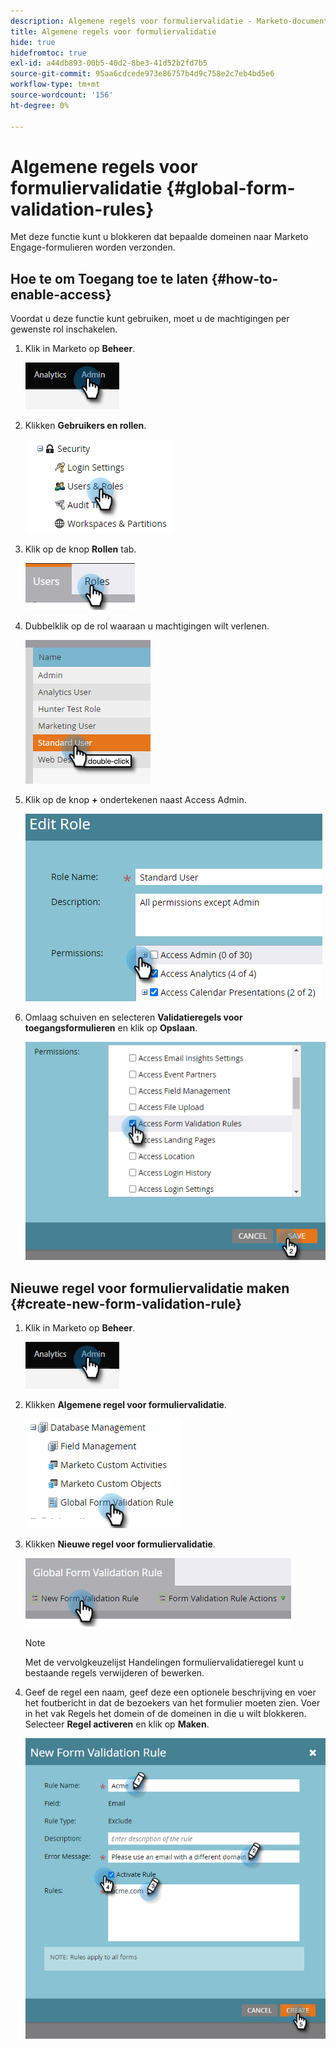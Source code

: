 ```yaml
---
description: Algemene regels voor formuliervalidatie - Marketo-documenten - productdocumentatie
title: Algemene regels voor formuliervalidatie
hide: true
hidefromtoc: true
exl-id: a44db893-00b5-40d2-8be3-41d52b2fd7b5
source-git-commit: 95aa6cdcede973e86757b4d9c758e2c7eb4bd5e6
workflow-type: tm+mt
source-wordcount: '156'
ht-degree: 0%

---
```


# Algemene regels voor formuliervalidatie {#global-form-validation-rules}

Met deze functie kunt u blokkeren dat bepaalde domeinen naar Marketo Engage-formulieren worden verzonden.

## Hoe te om Toegang toe te laten {#how-to-enable-access}

Voordat u deze functie kunt gebruiken, moet u de machtigingen per gewenste rol inschakelen.

1. Klik in Marketo op **Beheer**.

   ![](assets/global-form-validation-rules-1.png)

1. Klikken **Gebruikers en rollen**.

   ![](assets/global-form-validation-rules-2.png)

1. Klik op de knop **Rollen** tab.

   ![](assets/global-form-validation-rules-3.png)

1. Dubbelklik op de rol waaraan u machtigingen wilt verlenen.

   ![](assets/global-form-validation-rules-4.png)

1. Klik op de knop **+** ondertekenen naast Access Admin.

   ![](assets/global-form-validation-rules-5.png)

1. Omlaag schuiven en selecteren **Validatieregels voor toegangsformulieren** en klik op **Opslaan**.

   ![](assets/global-form-validation-rules-6.png)

## Nieuwe regel voor formuliervalidatie maken {#create-new-form-validation-rule}

1. Klik in Marketo op **Beheer**.

   ![](assets/global-form-validation-rules-7.png)

1. Klikken **Algemene regel voor formuliervalidatie**.

   ![](assets/global-form-validation-rules-8.png)

1. Klikken **Nieuwe regel voor formuliervalidatie**.

   ![](assets/global-form-validation-rules-9.png)

   >[!NOTE]
   >
   >Met de vervolgkeuzelijst Handelingen formuliervalidatieregel kunt u bestaande regels verwijderen of bewerken.

1. Geef de regel een naam, geef deze een optionele beschrijving en voer het foutbericht in dat de bezoekers van het formulier moeten zien. Voer in het vak Regels het domein of de domeinen in die u wilt blokkeren. Selecteer **Regel activeren** en klik op **Maken**.

   ![](assets/global-form-validation-rules-10.png)
